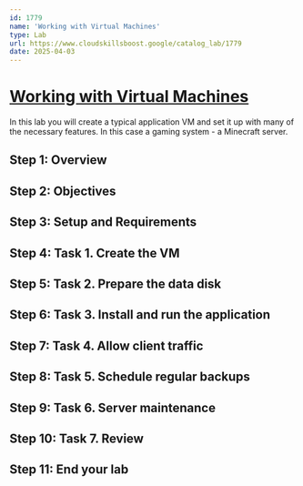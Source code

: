 ```yaml
---
id: 1779
name: 'Working with Virtual Machines'
type: Lab
url: https://www.cloudskillsboost.google/catalog_lab/1779
date: 2025-04-03
---
```


# [Working with Virtual Machines](https://www.cloudskillsboost.google/catalog_lab/1779)

In this lab you will create a typical application VM and set it up with many of the necessary features. In this case a gaming system - a Minecraft server.


## Step 1: Overview

## Step 2: Objectives

## Step 3: Setup and Requirements

## Step 4: Task 1. Create the VM

## Step 5: Task 2. Prepare the data disk

## Step 6: Task 3. Install and run the application

## Step 7: Task 4. Allow client traffic

## Step 8: Task 5. Schedule regular backups

## Step 9: Task 6. Server maintenance

## Step 10: Task 7. Review

## Step 11: End your lab
